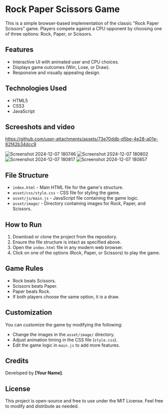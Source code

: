 <h1>Rock Paper Scissors Game</h1>
    <p>This is a simple browser-based implementation of the classic "Rock Paper Scissors" game. Players compete against a CPU opponent by choosing one of three options: Rock, Paper, or Scissors.</p>

   <h2>Features</h2>
    <ul>
        <li>Interactive UI with animated user and CPU choices.</li>
        <li>Displays game outcomes (Win, Lose, or Draw).</li>
        <li>Responsive and visually appealing design.</li>
    </ul>

  <h2>Technologies Used</h2>
    <ul>
        <li>HTML5</li>
        <li>CSS3</li>
        <li>JavaScript</li>
    </ul>

<h2> Screeshots and video </h2>




https://github.com/user-attachments/assets/73e70ddb-d5be-4e28-a01e-82f42b34dcc9


![Screenshot 2024-12-07 180746](https://github.com/user-attachments/assets/c7390f6e-4641-4207-a120-8232e3afc7ff)
![Screenshot 2024-12-07 180802](https://github.com/user-attachments/assets/847281b8-0f47-4c66-9b3c-28d21e9eb34d)
![Screenshot 2024-12-07 180817](https://github.com/user-attachments/assets/1eec8130-8167-4f91-85a4-3fa6891abe7d)
![Screenshot 2024-12-07 180857](https://github.com/user-attachments/assets/17650758-6349-4768-82d8-1bb7f80753e1)













  <h2>File Structure</h2>
    <ul>
        <li><code>index.html</code> - Main HTML file for the game's structure.</li>
        <li><code>asset/css/style.css</code> - CSS file for styling the game.</li>
        <li><code>asset/js/main.js</code> - JavaScript file containing the game logic.</li>
        <li><code>asset/image/</code> - Directory containing images for Rock, Paper, and Scissors.</li>
    </ul>
    <h2>How to Run</h2>
    <ol>
        <li>Download or clone the project from the repository.</li>
        <li>Ensure the file structure is intact as specified above.</li>
        <li>Open the <code>index.html</code> file in any modern web browser.</li>
        <li>Click on one of the options (Rock, Paper, or Scissors) to play the game.</li>
    </ol>

   <h2>Game Rules</h2>
    <ul>
        <li>Rock beats Scissors.</li>
        <li>Scissors beats Paper.</li>
        <li>Paper beats Rock.</li>
        <li>If both players choose the same option, it is a draw.</li>
    </ul>

  <h2>Customization</h2>
    <p>You can customize the game by modifying the following:</p>
    <ul>
        <li>Change the images in the <code>asset/image/</code> directory.</li>
        <li>Adjust animation timing in the CSS file (<code>style.css</code>).</li>
        <li>Edit the game logic in <code>main.js</code> to add more features.</li>
    </ul>

  <h2>Credits</h2>
    <p>Developed by <strong>[Your Name]</strong>.</p>

  <h2>License</h2>
    <p>This project is open-source and free to use under the MIT License. Feel free to modify and distribute as needed.</p>